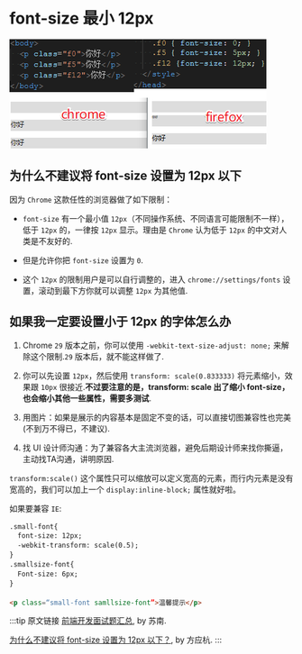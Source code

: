 # font-size 最小 12px

![](./media/fontsize12px.png)

## 为什么不建议将 font-size 设置为 12px 以下

因为 `Chrome` 这款任性的浏览器做了如下限制：

- `font-size` 有一个最小值 `12px`（不同操作系统、不同语言可能限制不一样），低于 `12px` 的，一律按 `12px` 显示。理由是 `Chrome` 认为低于 `12px` 的中文对人类是不友好的.

- 但是允许你把 `font-size` 设置为 `0`.

- 这个 `12px` 的限制用户是可以自行调整的，进入 `chrome://settings/fonts` 设置，滚动到最下方你就可以调整 `12px` 为其他值.

## 如果我一定要设置小于 12px 的字体怎么办

1. Chrome `29` 版本之前，你可以使用 `-webkit-text-size-adjust: none;` 来解除这个限制.`29` 版本后，就不能这样做了.

2. 你可以先设置 `12px`，然后使用 `transform: scale(0.833333)` 将元素缩小，效果跟 `10px` 很接近.**不过要注意的是，transform: scale 出了缩小 font-size，也会缩小其他一些属性，需要多测试**.

3. 用图片：如果是展示的内容基本是固定不变的话，可以直接切图兼容性也完美(不到万不得已，不建议).

4. 找 UI 设计师沟通：为了兼容各大主流浏览器，避免后期设计师来找你撕逼，主动找TA沟通，讲明原因.

`transform:scale()` 这个属性只可以缩放可以定义宽高的元素，而行内元素是没有宽高的，我们可以加上一个 `display:inline-block;` 属性就好啦。

如果要兼容 `IE`:

```html
.small-font{
  font-size: 12px;
  -webkit-transform: scale(0.5);
}
.smallsize-font{
  Font-size: 6px;
}

<p class=“small-font samllsize-font”>温馨提示</p>
```

:::tip 原文链接
[前端开发面试题汇总](https://juejin.im/post/5ba6e77e6fb9a05d0b14359b), by 苏南.

[为什么不建议将 font-size 设置为 12px 以下？](https://zhuanlan.zhihu.com/p/22374961), by 方应杭.
:::